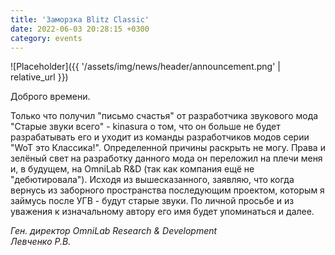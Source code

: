 ```yaml
---
title: 'Заморзка Blitz Classic'
date: 2022-06-03 20:28:15 +0300
category: events
---
```

<p style="display: none">Прощаемся с создателем старых звуков всего и встречаем нового.</p>

![Placeholder]({{ '/assets/img/news/header/announcement.png' | relative_url }})

Доброго времени.  

Только что получил "письмо счастья" от разработчика звукового мода "Старые звуки всего" - kinasurа о том, что он больше не будет разрабатывать его и уходит из команды разработчиков модов серии "WoT это Классика!".  Определенной причины раскрыть не могу. Права и зелёный свет на разработку данного мода он переложил на плечи меня и, в будущем, на OmniLab R&D (так как компания ещё не "дебютировала"). Исходя из вышесказанного, заявляю, что когда вернусь из заборного пространства последующим проектом, которым я займусь после УГВ - будут старые звуки. По личной просьбе и из уважения к изначальному автору его имя будет упоминаться и далее.

*Ген. директор OmniLab Research & Development*  
*Левченко Р.В.*